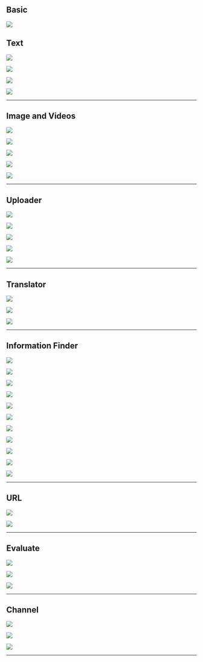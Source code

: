 ## Basic

[![](https://github-readme-stats.vercel.app/api/pin/?username=FayasNoushad&repo=Simple-Pyrogram-Bot)](https://github.com/FayasNoushad/Simple-Pyrogram-Bot)

## Text

[![](https://github-readme-stats.vercel.app/api/pin/?username=FayasNoushad&repo=Attach-Bot)](https://github.com/FayasNoushad/Attach-Bot)

[![](https://github-readme-stats.vercel.app/api/pin/?username=FayasNoushad&repo=Attach-Bot-V2)](https://github.com/FayasNoushad/Attach-Bot-V2)

[![](https://github-readme-stats.vercel.app/api/pin/?username=FayasNoushad&repo=Requote-URL-Bot)](https://github.com/FayasNoushad/Requote-URL-Bot)

[![](https://github-readme-stats.vercel.app/api/pin/?username=FayasNoushad&repo=String-Extract-Bot)](https://github.com/FayasNoushad/String-Extract-Bot)

---

## Image and Videos

[![](https://github-readme-stats.vercel.app/api/pin/?username=FayasNoushad&repo=Glitch-Art-Bot)](https://github.com/FayasNoushad/Glitch-Art-Bot)

[![](https://github-readme-stats.vercel.app/api/pin/?username=FayasNoushad&repo=Image-Search-Bot)](https://github.com/FayasNoushad/Image-Search-Bot)

[![](https://github-readme-stats.vercel.app/api/pin/?username=FayasNoushad&repo=YouTube-Thumbnail-Downloader)](https://github.com/FayasNoushad/YouTube-Thumbnail-Downloader)

[![](https://github-readme-stats.vercel.app/api/pin/?username=FayasNoushad&repo=Remove-BG-Bot)](https://github.com/FayasNoushad/Remove-BG-Bot)

[![](https://github-readme-stats.vercel.app/api/pin/?username=FayasNoushad&repo=Person-does-not-exist-Bot)](https://github.com/FayasNoushad/Person-does-not-exist-Bot)

---

## Uploader

[![](https://github-readme-stats.vercel.app/api/pin/?username=FayasNoushad&repo=GoFile-Bot)](https://github.com/FayasNoushad/GoFile-Bot)

[![](https://github-readme-stats.vercel.app/api/pin/?username=FayasNoushad&repo=QR-Code-Bot)](https://github.com/FayasNoushad/QR-Code-Bot)

[![](https://github-readme-stats.vercel.app/api/pin/?username=FayasNoushad&repo=Telegraph-Uploader-Bot)](https://github.com/FayasNoushad/Telegraph-Uploader-Bot)

[![](https://github-readme-stats.vercel.app/api/pin/?username=FayasNoushad&repo=Telegraph-Uploader-Bot-V2)](https://github.com/FayasNoushad/Telegraph-Uploader-Bot-V2)

[![](https://github-readme-stats.vercel.app/api/pin/?username=FayasNoushad&repo=Pixeldrain-Bot)](https://github.com/FayasNoushad/Pixeldrain-Bot)

---

## Translator

[![](https://github-readme-stats.vercel.app/api/pin/?username=FayasNoushad&repo=Translator-Bot)](https://github.com/FayasNoushad/Translator-Bot)

[![](https://github-readme-stats.vercel.app/api/pin/?username=FayasNoushad&repo=Translator-Bot-V2)](https://github.com/FayasNoushad/Translator-Bot-V2)

[![](https://github-readme-stats.vercel.app/api/pin/?username=FayasNoushad&repo=Translator-Bot-V3)](https://github.com/FayasNoushad/Translator-Bot-V3)

---

## Information Finder

[![](https://github-readme-stats.vercel.app/api/pin/?username=FayasNoushad&repo=Info-Bot)](https://github.com/FayasNoushad/Info-Bot)

[![](https://github-readme-stats.vercel.app/api/pin/?username=FayasNoushad&repo=Pyrogram-Json-Bot)](https://github.com/FayasNoushad/Pyrogram-Json-Bot)

[![](https://github-readme-stats.vercel.app/api/pin/?username=FayasNoushad&repo=Corona-Info-Bot)](https://github.com/FayasNoushad/Corona-Info-Bot)

[![](https://github-readme-stats.vercel.app/api/pin/?username=FayasNoushad&repo=Country-Info-Bot)](https://github.com/FayasNoushad/Country-Info-Bot)

[![](https://github-readme-stats.vercel.app/api/pin/?username=FayasNoushad&repo=Country-Info-Bot-V2)](https://github.com/FayasNoushad/Country-Info-Bot-V2)

[![](https://github-readme-stats.vercel.app/api/pin/?username=FayasNoushad&repo=Google-Search-Bot)](https://github.com/FayasNoushad/Google-Search-Bot)

[![](https://github-readme-stats.vercel.app/api/pin/?username=FayasNoushad&repo=Play-Store-Bot)](https://github.com/FayasNoushad/Play-Store-Bot)

[![](https://github-readme-stats.vercel.app/api/pin/?username=FayasNoushad&repo=PyPi-Bot)](https://github.com/FayasNoushad/PyPi-Bot)

[![](https://github-readme-stats.vercel.app/api/pin/?username=FayasNoushad&repo=Movie-Info-Bot)](https://github.com/FayasNoushad/Movie-Info-Bot)

[![](https://github-readme-stats.vercel.app/api/pin/?username=FayasNoushad&repo=Movie-Info-Bot-V2)](https://github.com/FayasNoushad/Movie-Info-Bot-V2)

[![](https://github-readme-stats.vercel.app/api/pin/?username=FayasNoushad&repo=YouTube-Search-Bot)](https://github.com/FayasNoushad/YouTube-Search-Bot)

---


## URL

[![](https://github-readme-stats.vercel.app/api/pin/?username=FayasNoushad&repo=URL-Shortner-Bot)](https://github.com/FayasNoushad/URL-Shortner-Bot)

[![](https://github-readme-stats.vercel.app/api/pin/?username=FayasNoushad&repo=URL-Shortner-Bot-V2)](https://github.com/FayasNoushad/URL-Shortner-Bot-V2)

---

## Evaluate

[![](https://github-readme-stats.vercel.app/api/pin/?username=FayasNoushad&repo=Click-Counter-Bot)](https://github.com/FayasNoushad/Click-Counter-Bot)

[![](https://github-readme-stats.vercel.app/api/pin/?username=FayasNoushad&repo=Python-Evaluate-Bot)](https://github.com/FayasNoushad/Python-Evaluate-Bot)

[![](https://github-readme-stats.vercel.app/api/pin/?username=FayasNoushad&repo=Calculator-Bot)](https://github.com/FayasNoushad/Calculator-Bot)

---

## Channel

[![](https://github-readme-stats.vercel.app/api/pin/?username=FayasNoushad&repo=Channel-Auto-Post-Bot)](https://github.com/FayasNoushad/Channel-Auto-Post-Bot)

[![](https://github-readme-stats.vercel.app/api/pin/?username=FayasNoushad&repo=Channel-Message-Editor)](https://github.com/FayasNoushad/Channel-Message-Editor)

[![](https://github-readme-stats.vercel.app/api/pin/?username=FayasNoushad&repo=Bot-Status-UserBot)](https://github.com/FayasNoushad/Bot-Status-UserBot)

---
